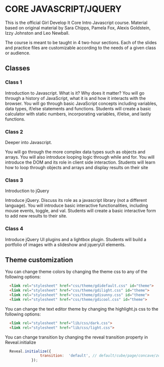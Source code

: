# CORE  JAVASCRIPT/JQUERY

This is the official Girl Develop It Core Intro Javascript course. Material based on original material by Sara Chipps, Pamela Fox, Alexis Goldstein, Izzy Johnston and Leo Newball.

The course is meant to be taught in 4 two-hour sections. Each of the slides and practice files are customizable according to the needs of a given class or audience.

## Classes

### Class 1

Introduction to Javascript. What is it? Why does it matter?
You will go through a history of JavaScript, what it is and how it interacts with the browser. You will go through basic JavaScript concepts including variables, data types, if/else statements and functions. Students will create a basic calculator with static numbers, incorporating variables, if/else, and lastly functions.

### Class 2
Deeper into Javascript.

You will go through the more complex data types such as objects and arrays. You will also introduce looping logic through while and for. You will introduce the DOM and its role in client side interaction. Students will learn how to loop through objects and arrays and display results on their site

### Class 3

Introduction to jQuery

Introduce jQuery. Discuss its role as a javascript library (not a different language). You will introduce basic interactive functionalities, including mouse events, toggle, and val. Students will create a basic interactive form to add new results to their site.

### Class 4

Introduce jQuery UI plugins and a lightbox plugin. Students will build a portfolio of images with a slideshow and jqueryUI elements.


## Theme customization

You can change theme colors by changing the theme css to any of the following options:
```html
  <link rel="stylesheet" href="css/theme/gdidefault.css" id="theme">
  <link rel="stylesheet" href="css/theme/gdilight.css" id="theme">
  <link rel="stylesheet" href="css/theme/gdisunny.css" id="theme">
  <link rel="stylesheet" href="css/theme/gdicool.css" id="theme">
```
You can change the text editor theme by changing the highlight.js css to the following options:
```html
  <link rel="stylesheet" href="lib/css/dark.css">
  <link rel="stylesheet" href="lib/css/light.css">
```
You can change transition by changing the reveal transition property in Reveal.initialize
```javascript
  Reveal.initialize({
  				transition:  'default', // default/cube/page/concave/zoom/linear/none
  			});
```

